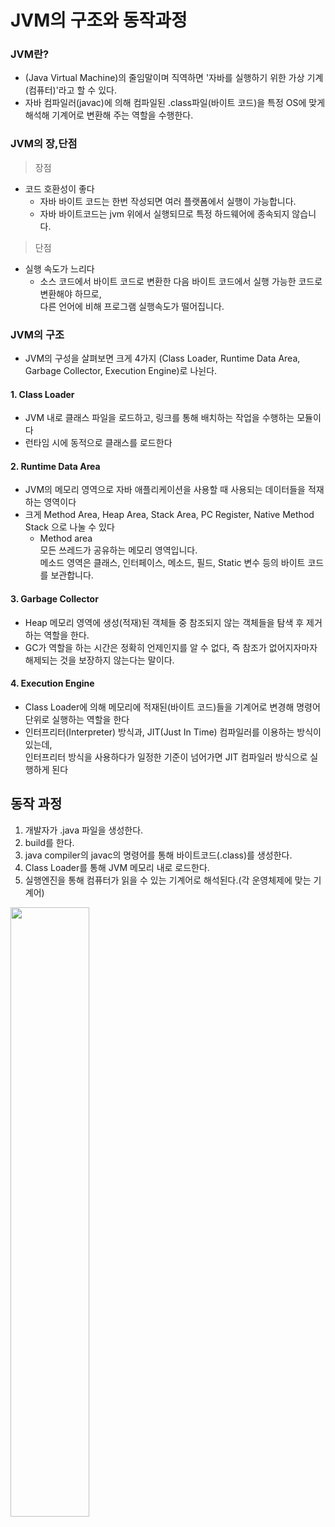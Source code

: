 # JVM의 구조와 동작과정

### JVM란?
- (Java Virtual Machine)의 줄임말이며 직역하면 '자바를 실행하기 위한 가상 기계(컴퓨터)'라고 할 수 있다.
- 자바 컴파일러(javac)에 의해 컴파일된 .class파일(바이트 코드)을 특정 OS에 맞게 해석해 기계어로 변환해 주는 역할을 수행한다.

### JVM의 장,단점
> 장점
- 코드 호환성이 좋다
  - 자바 바이트 코드는 한번 작성되면 여러 플랫폼에서 실행이 가능합니다. 
  - 자바 바이트코드는 jvm 위에서 실행되므로 특정 하드웨어에 종속되지 않습니다.

> 단점
- 실행 속도가 느리다
  - 소스 코드에서 바이트 코드로 변환한 다음 바이트 코드에서 실행 가능한 코드로 변환해야 하므로,<br> 다른 언어에 비해 프로그램 실행속도가 떨어집니다.

### JVM의 구조
- JVM의 구성을 살펴보면 크게 4가지 (Class Loader, Runtime Data Area,  Garbage Collector, Execution Engine)로 나뉜다.

#### 1. Class Loader
- JVM 내로 클래스 파일을 로드하고, 링크를 통해 배치하는 작업을 수행하는 모듈이다
- 런타임 시에 동적으로 클래스를 로드한다
#### 2. Runtime Data Area
- JVM의 메모리 영역으로 자바 애플리케이션을 사용할 때 사용되는 데이터들을 적재하는 영역이다
- 크게 Method Area, Heap Area, Stack Area, PC Register, Native Method Stack 으로 나눌 수 있다
  - Method area<br> 
    모든 쓰레드가 공유하는 메모리 영역입니다.<br>
    메소드 영역은 클래스, 인터페이스, 메소드, 필드, Static 변수 등의 바이트 코드를 보관합니다.
#### 3. Garbage Collector
- Heap 메모리 영역에 생성(적재)된 객체들 중 참조되지 않는 객체들을 탐색 후 제거하는 역할을 한다.
- GC가 역할을 하는 시간은 정확히 언제인지를 알 수 없다, 즉 참조가 없어지자마자 해제되는 것을 보장하지 않는다는 말이다.
#### 4. Execution Engine
- Class Loader에 의해 메모리에 적재된(바이트 코드)들을 기계어로 변경해 명령어 단위로 실행하는 역할을 한다
- 인터프리터(Interpreter) 방식과, JIT(Just In Time) 컴파일러를 이용하는 방식이 있는데,<br> 인터프리터 방식을 사용하다가 일정한 기준이 넘어가면 JIT 컴파일러 방식으로 실행하게 된다


##  동작 과정
1. 개발자가 .java 파일을 생성한다.
2. build를 한다.
3. java compiler의 javac의 명령어를 통해 바이트코드(.class)를 생성한다.
4. Class Loader를 통해 JVM 메모리 내로 로드한다.
5. 실행엔진을 통해 컴퓨터가 읽을 수 있는 기계어로 해석된다.(각 운영체제에 맞는 기계어)
<img width="50%" src="https://user-images.githubusercontent.com/84302546/171850167-0ef770d8-e96e-4d6d-8e0d-c4f9470e807f.png"/>

